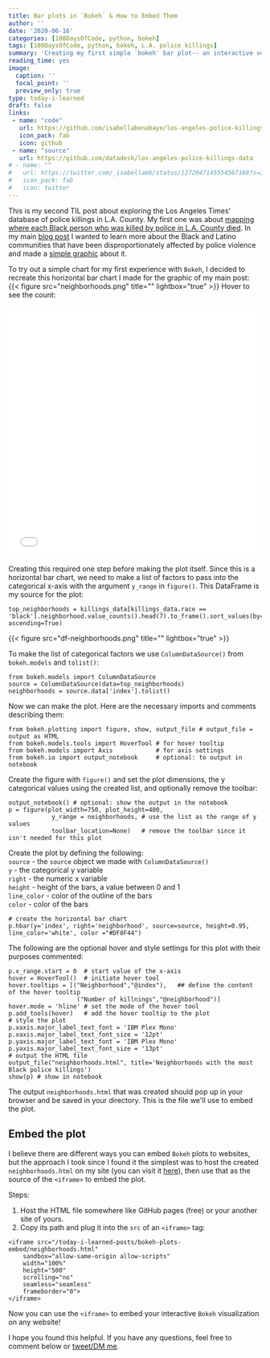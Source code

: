 ```yaml
---
title: Bar plots in `Bokeh` & How to Embed Them
author: ''
date: '2020-06-16'
categories: [100DaysOfCode, python, bokeh]
tags: [100DaysOfCode, python, bokeh, L.A. police killings]
summary: 'Creating my first simple `bokeh` bar plot-- an interactive version of my plot of the [neighborhoods where law enforcement in L.A. County killed the most Black people](/blog/los-angeles-police-killings/#full-graphic).'
reading_time: yes
image:
  caption: ''
  focal_point: ''
  preview_only: true
type: today-i-learned
draft: false
links:
 - name: "code"
   url: https://github.com/isabellabenabaye/los-angeles-police-killings/blob/master/LA-police-killings-EDA.ipynb
   icon_pack: fab
   icon: github
 - name: "source"
   url: https://github.com/datadesk/los-angeles-police-killings-data
# - name: ""
#   url: https://twitter.com/_isabellamb/status/1272047145554567168?s=20
#   icon_pack: fab
#   icon: twitter
---
```

This is my second TIL post about exploring the Los Angeles Times' database of police killings in L.A. County. My first one was about [mapping where each Black person who was killed by police in L.A. County died](/today-i-learned-posts/plotly-mapbox-python-embed/). In my main [blog post](/blog/los-angeles-police-killings) I wanted to learn more about the Black and Latino communities that have been disproportionately affected by police violence and made a [simple graphic](/blog/los-angeles-police-killings/#full-graphic) about it. 

To try out a simple chart for my first experience with `Bokeh`, I decided to recreate this horizontal bar chart I made for the graphic of my main post:
{{< figure src="neighborhoods.png" title="" lightbox="true" >}}
Hover to see the count:
<iframe src="/today-i-learned-posts/bokeh-plots-embed/neighborhoods.html"
    sandbox="allow-same-origin allow-scripts"
    width="100%"
    height="500"
    scrolling="no"
    seamless="seamless"
    frameborder="0">
</iframe>

Creating this required one step before making the plot itself. Since this is a horizontal bar chart, we need to make a list of factors to pass into the categorical x-axis with the argument `y_range` in `figure()`. This DataFrame is my source for the plot:    
```
top_neighborhoods = killings_data[killings_data.race == 'black'].neighborhood.value_counts().head(7).to_frame().sort_values(by='neighborhood', ascending=True)
```

{{< figure src="df-neighborhoods.png" title="" lightbox="true" >}}

To make the list of categorical factors we use `ColumnDataSource()` from `bokeh.models` and `tolist()`:
```
from bokeh.models import ColumnDataSource
source = ColumnDataSource(data=top_neighborhoods)
neighborhoods = source.data['index'].tolist()
```
Now we can make the plot. Here are the necessary imports and comments describing them:
```
from bokeh.plotting import figure, show, output_file # output_file = output as HTML
from bokeh.models.tools import HoverTool # for hover tooltip
from bokeh.models import Axis            # for axis settings
from bokeh.io import output_notebook     # optional: to output in notebook
```
Create the figure with `figure()` and set the plot dimensions, the y categorical values using the created list, and optionally remove the toolbar:
```
output_notebook() # optional: show the output in the notebook
p = figure(plot_width=750, plot_height=400, 
            y_range = neighborhoods, # use the list as the range of y values
            toolbar_location=None)   # remove the toolbar since it isn't needed for this plot
```
Create the plot by defining the following:   
`source` - the `source` object we made with `ColumnDataSource()`    
`y` - the categorical y variable    
`right` - the numeric x variable    
`height` - height of the bars, a value between 0 and 1    
`line_color` - color of the outline of the bars    
`color` - color of the bars
```
# create the horizontal bar chart
p.hbar(y='index', right='neighborhood', source=source, height=0.95, line_color='white', color ="#DF8F44")
```
The following are the optional hover and style settings for this plot with their purposes commented:
```
p.x_range.start = 0  # start value of the x-axis
hover = HoverTool()  # initiate hover tool
hover.tooltips = [("Neighborhood","@index"),   ## define the content of the hover tooltip
                   ("Number of killnings","@neighborhood")]
hover.mode = 'hline' # set the mode of the hover tool
p.add_tools(hover)   # add the hover tooltip to the plot
# style the plot
p.xaxis.major_label_text_font = 'IBM Plex Mono'
p.xaxis.major_label_text_font_size = '12pt'
p.yaxis.major_label_text_font = 'IBM Plex Mono'
p.yaxis.major_label_text_font_size = '13pt'
# output the HTML file
output_file("neighborhoods.html", title='Neighborhoods with the most Black police killings')
show(p) # show in notebook
```
The output `neighborhoods.html` that was created should pop up in your browser and be saved in your directory. This is the file we'll use to embed the plot.

## Embed the plot
I believe there are different ways you can embed `Bokeh` plots to websites, but the approach I took since I found it the simplest was to host the created `neighborhoods.html` on my site (you can visit it [here](/today-i-learned-posts/bokeh-plots-embed/neighborhoods.html)), then use that as the source of the `<iframe>` to embed the plot.

Steps: 
1. Host the HTML file somewhere like GitHub pages (free) or your another site of yours.
2. Copy its path and plug it into the `src` of an `<iframe>` tag:
```
<iframe src="/today-i-learned-posts/bokeh-plots-embed/neighborhoods.html"
    sandbox="allow-same-origin allow-scripts"
    width="100%"
    height="500"
    scrolling="no"
    seamless="seamless"
    frameborder="0">
</iframe>
```
Now you can use the `<iframe>` to embed your interactive `Bokeh` visualization on any website! 

I hope you found this helpful. If you have any questions, feel free to comment below or [tweet/DM me](https://twitter.com/_isabellamb).